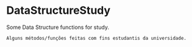 # DataStructureStudy
Some Data Structure functions for study.
~~~~~~~~~~~~~~~~~~~~~~~~~~~~~~~~~~~~~~~~
Alguns métodos/funções feitas com fins estudantis da universidade.
